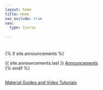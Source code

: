 ```yaml
---
layout: home
title: Home
nav_exclude: true
seo: 
  type: Course
  
---
```

<link rel="stylesheet" href="https://nadirabbasitu.github.io/spring2024-ce101/assets/css/style.css">
<script>
  document.title = "{{ site.title }}"
</script>

<h1 class="mb-2" id="tagLine"></h1>


<!-- Announcements -->
{% if site.announcements %}
  <div class="fs-3" id="ann-btn">
    {{ site.announcements.last }}
    <a href="announcements/" class="btn btn-outline">Announcements</a>
  </div>
{% endif %}

<!-- Site Title -->
<h2 id="title"></h2>

<!-- Site Description -->
<p id="description"></p>

<!-- Guide Links -->
<a href="{{site.guide}}" id="guide">Material Guides and Video Tutorials</a>

<div id="loader"></div>

<script src="https://nadirabbasitu.github.io/spring2024-ce101/assets/js/library.js"></script>
<script>
        const siteButton = document.getElementById('menu-button');
        const siteNav = document.querySelector('.site-nav');

        let isVisible = false;

        siteButton.addEventListener('click', function(event) {
            event.preventDefault();
            if (isVisible) {
                siteNav.style.display = 'none';
                isVisible = false;
            } else {
                siteNav.style.display = 'block';
                isVisible = true;
            }
        });
    </script>
<script>
    library.staticData("{{site.courseDetails_sheet_url}}", "{{site.courseDetails}}","general_site_details", "indexView" ,{{site.site_mode_isOffline}}, "{{site.general_data_csv}}");
</script>
